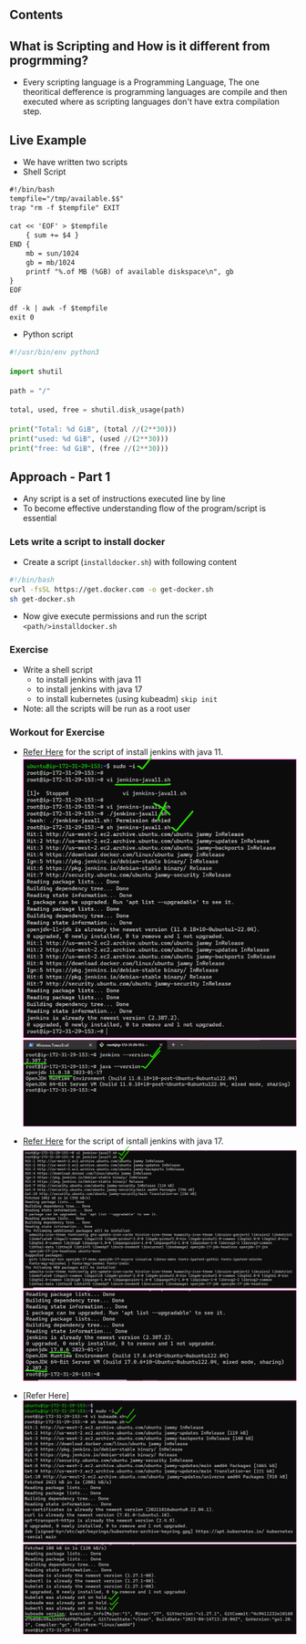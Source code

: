 Contents
--------

What is Scripting and How is it different from progrmming?
----------------------------------------------------------

* Every scripting language is a Programming Language, The one theoritical defference is programming languages are compile and then executed where as scripting languages don't have extra compilation step.


Live Example
------------

* We have written two scripts
* Shell Script
```shell
#!/bin/bash
tempfile="/tmp/available.$$"
trap "rm -f $tempfile" EXIT

cat << 'EOF' > $tempfile    
    { sum += $4 }
END {
    mb = sun/1024
    gb = mb/1024
    printf "%.of MB (%GB) of available diskspace\n", gb
}
EOF

df -k | awk -f $tempfile
exit 0
```


* Python script

```python
#!/usr/bin/env python3

import shutil

path = "/"

total, used, free = shutil.disk_usage(path)

print("Total: %d GiB", (total //(2**30)))
print("used: %d GiB", (used //(2**30)))
print("free: %d GiB", (free //(2**30)))
```


Approach - Part 1
-----------------

* Any script is a set of instructions executed line by line
* To become effective understanding flow of the program/script is essential

### Lets write a script to install docker
* Create a script (`installdocker.sh`) with following content 
```bash
#!/bin/bash
curl -fsSL https://get.docker.com -o get-docker.sh
sh get-docker.sh
```
* Now give execute permissions and run the script `<path/>installdocker.sh`

### Exercise

* Write a shell script 
    * to install jenkins with java 11 
    * to install jenkins with java 17 
    * to install kubernetes (using kubeadm) `skip init`
* Note: all the scripts will be run as a root user

### Workout for Exercise
* [Refer Here](https://github.com/qtaarkayapril23/shell-scripting/blob/main/27april23/jenkins-java11.sh) for the script of install jenkins with java 11.
![Preview](Images/ss1.png)
![Preview](Images/ss2.png)

* [Refer Here](https://github.com/qtaarkayapril23/shell-scripting/blob/main/27april23/jenkins-java17.sh) for the script of isntall jenkins with java 17.
![Preview](Images/ss3.png)
![Preview](Images/ss4.png)

* [Refer Here]
![Preview](Images/ss5.png)
![Preview](Images/ss6.png)